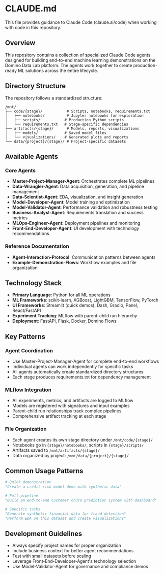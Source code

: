 # CLAUDE.md

This file provides guidance to Claude Code (claude.ai/code) when working with code in this repository.

## Overview

This repository contains a collection of specialized Claude Code agents designed for building end-to-end machine learning demonstrations on the Domino Data Lab platform. The agents work together to create production-ready ML solutions across the entire lifecycle.

## Directory Structure

The repository follows a standardized structure:

```
/mnt/
├── code/{stage}/           # Scripts, notebooks, requirements.txt
│   ├── notebooks/          # Jupyter notebooks for exploration
│   ├── scripts/           # Production Python scripts
│   └── requirements.txt   # Stage-specific dependencies
├── artifacts/{stage}/      # Models, reports, visualizations
│   ├── models/            # Saved model files
│   └── visualizations/    # Generated plots and reports
└── data/{project}/{stage}/ # Project-specific datasets
```

## Available Agents

### Core Agents
- **Master-Project-Manager-Agent**: Orchestrates complete ML pipelines
- **Data-Wrangler-Agent**: Data acquisition, generation, and pipeline management
- **Data-Scientist-Agent**: EDA, visualization, and insight generation
- **Model-Developer-Agent**: Model training and optimization
- **Model-Validator-Agent**: Performance validation and robustness testing
- **Business-Analyst-Agent**: Requirements translation and success metrics
- **MLOps-Engineer-Agent**: Deployment pipelines and monitoring
- **Front-End-Developer-Agent**: UI development with technology recommendations

### Reference Documentation
- **Agent-Interaction-Protocol**: Communication patterns between agents
- **Example-Demonstration-Flows**: Workflow examples and file organization

## Technology Stack

- **Primary Language**: Python for all ML operations
- **ML Frameworks**: scikit-learn, XGBoost, LightGBM, TensorFlow, PyTorch
- **UI Frameworks**: Streamlit (quick demos), Dash, Gradio, Panel, React/FastAPI
- **Experiment Tracking**: MLflow with parent-child run hierarchy
- **Deployment**: FastAPI, Flask, Docker, Domino Flows

## Key Patterns

### Agent Coordination
- Use Master-Project-Manager-Agent for complete end-to-end workflows
- Individual agents can work independently for specific tasks
- All agents automatically create standardized directory structures
- Each stage produces requirements.txt for dependency management

### MLflow Integration
- All experiments, metrics, and artifacts are logged to MLflow
- Models are registered with signatures and input examples
- Parent-child run relationships track complex pipelines
- Comprehensive artifact tracking at each stage

### File Organization
- Each agent creates its own stage directory under `/mnt/code/{stage}/`
- Notebooks go in `{stage}/notebooks/`, scripts in `{stage}/scripts/`
- Artifacts saved to `/mnt/artifacts/{stage}/`
- Data organized by project: `/mnt/data/{project}/{stage}/`

## Common Usage Patterns

```python
# Quick demonstration
"Create a credit risk model demo with synthetic data"

# Full pipeline
"Build an end-to-end customer churn prediction system with dashboard"

# Specific tasks
"Generate synthetic financial data for fraud detection"
"Perform EDA on this dataset and create visualizations"
```

## Development Guidelines

- Always specify project names for proper organization
- Include business context for better agent recommendations
- Test with small datasets before scaling
- Leverage Front-End-Developer-Agent's technology selection
- Use Model-Validator-Agent for governance and compliance demos